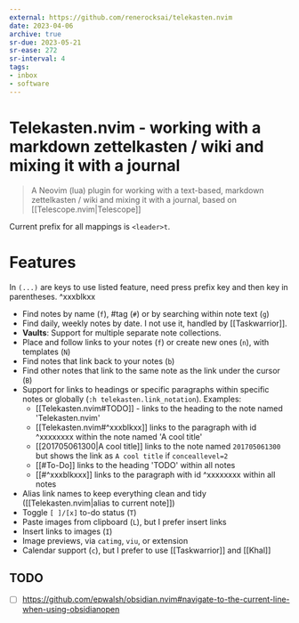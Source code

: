 ```yaml
---
external: https://github.com/renerocksai/telekasten.nvim
date: 2023-04-06
archive: true
sr-due: 2023-05-21
sr-ease: 272
sr-interval: 4
tags:
- inbox
- software
---
```


# Telekasten.nvim - working with a markdown zettelkasten / wiki and mixing it with a journal

> A Neovim (lua) plugin for working with a text-based, markdown zettelkasten /
> wiki and mixing it with a journal, based on [[Telescope.nvim|Telescope]]

Current prefix for all mappings is `<leader>t`.

# Features

In `(...)` are keys to use listed feature, need press prefix key and then key in
parentheses.
^xxxblkxx

- Find notes by name (`f`), #tag (`#`) or by searching within note text (`g`)
- Find daily, weekly notes by date. I not use it, handled by [[Taskwarrior]].
- **Vaults**: Support for multiple separate note collections.
- Place and follow links to your notes (`f`) or create new ones (`n`), with templates (`N`)
- Find notes that link back to your notes (`b`)
- Find other notes that link to the same note as the link under the cursor (`B`)
- Support for links to headings or specific paragraphs within specific notes
or globally (`:h telekasten.link_notation`). Examples:
  * [[Telekasten.nvim#TODO]] - links to the heading to the note named
  'Telekasten.nvim'
  * [[Telekasten.nvim#^xxxblkxx]] links to the paragraph with id ^xxxxxxxx within
  the note named 'A cool title'
  * [[201705061300|A cool title]] links to the note named `201705061300` but shows
  the link as `A cool title` if `conceallevel=2`
  * [[#To-Do]] links to the heading 'TODO' within all notes
  * [[#^xxxblkxxx]] links to the paragraph with id ^xxxxxxxx within all notes
- Alias link names to keep everything clean and tidy ([[Telekasten.nvim|alias to current note]])
- Toggle `[ ]/[x]` to-do status (`T`)
- Paste images from clipboard (`L`), but I prefer insert links
- Insert links to images (`I`)
- Image previews, via `catimg`, `viu`, or extension
- Calendar support (`c`), but I prefer to use [[Taskwarrior]] and [[Khal]]

## TODO

- [ ] https://github.com/epwalsh/obsidian.nvim#navigate-to-the-current-line-when-using-obsidianopen
